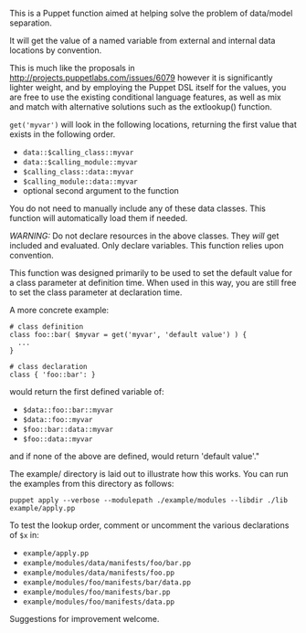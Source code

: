 This is a Puppet function aimed at helping solve the problem of data/model
separation.

It will get the value of a named variable from external and internal data
locations by convention.

This is much like the proposals in http://projects.puppetlabs.com/issues/6079
however it is significantly lighter weight, and by employing the Puppet DSL
itself for the values, you are free to use the existing conditional language
features, as well as mix and match with alternative solutions such as the
extlookup() function.

`get('myvar')` will look in the following locations, returning the first
  value that exists in the following order.

  * `data::$calling_class::myvar`
  * `data::$calling_module::myvar`
  * `$calling_class::data::myvar`
  * `$calling_module::data::myvar`
  * optional second argument to the function

You do not need to manually include any of these data classes. This function
will automatically load them if needed.

*WARNING:* Do not declare resources in the above classes. They *will* get included
and evaluated. Only declare variables. This function relies upon convention.

This function was designed primarily to be used to set the default value for
a class parameter at definition time. When used in this way, you are still
free to set the class parameter at declaration time.

A more concrete example:

    # class definition
    class foo::bar( $myvar = get('myvar', 'default value') ) {
      ...
    }

    # class declaration
    class { 'foo::bar': }

would return the first defined variable of:

  * `$data::foo::bar::myvar`
  * `$data::foo::myvar`
  * `$foo::bar::data::myvar`
  * `$foo::data::myvar`

and if none of the above are defined, would return 'default value'."


The example/ directory is laid out to illustrate how this works. You can run the examples
from this directory as follows:

  `puppet apply --verbose --modulepath ./example/modules --libdir ./lib example/apply.pp`

To test the lookup order, comment or uncomment the various declarations of `$x` in:

  * `example/apply.pp`
  * `example/modules/data/manifests/foo/bar.pp`
  * `example/modules/data/manifests/foo.pp`
  * `example/modules/foo/manifests/bar/data.pp`
  * `example/modules/foo/manifests/bar.pp`
  * `example/modules/foo/manifests/data.pp`

Suggestions for improvement welcome.

